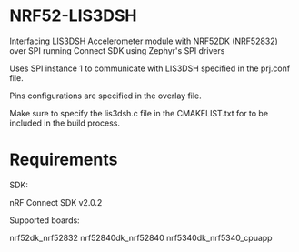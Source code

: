 # NRF52-LIS3DSH
Interfacing LIS3DSH Accelerometer module with NRF52DK (NRF52832) over SPI running Connect SDK using Zephyr's SPI drivers

Uses SPI instance 1 to communicate with LIS3DSH specified in the prj.conf file. 

Pins configurations are specified in the overlay file.

Make sure to specify the lis3dsh.c file in the CMAKELIST.txt for to be included in the build process.



# Requirements
SDK:

nRF Connect SDK v2.0.2

Supported boards:

nrf52dk_nrf52832
nrf52840dk_nrf52840
nrf5340dk_nrf5340_cpuapp
